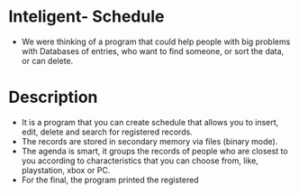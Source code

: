 # Inteligent- Schedule
- We were thinking of a program that could help people with big problems with Databases of entries, who want to find someone, or sort the data, or can delete.
  
# Description
  - It is a program that you can create schedule that allows you to insert, edit, delete and search for registered records.
  - The records are stored in secondary memory via files (binary mode). 
  - The agenda is smart, it groups the records of people who are closest to you according to characteristics that you can choose from, like, playstation, xbox or PC.
  - For the final, the program printed the registered
